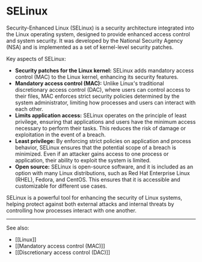 
# SELinux

Security-Enhanced Linux (SELinux) is a security architecture integrated into the Linux operating system, designed to provide enhanced access control and system security. It was developed by the National Security Agency (NSA) and is implemented as a set of kernel-level security patches.

Key aspects of SELinux:

- **Security patches for the Linux kernel:** SELinux adds mandatory access control (MAC) to the Linux kernel, enhancing its security features.
- **Mandatory access control (MAC):** Unlike Linux's traditional discretionary access control (DAC), where users can control access to their files, MAC enforces strict security policies determined by the system administrator, limiting how processes and users can interact with each other.
- **Limits application access:** SELinux operates on the principle of least privilege, ensuring that applications and users have the minimum access necessary to perform their tasks. This reduces the risk of damage or exploitation in the event of a breach.
- **Least privilege:** By enforcing strict policies on application and process behavior, SELinux ensures that the potential scope of a breach is minimized. Even if an attacker gains access to one process or application, their ability to exploit the system is limited.
- **Open source:** SELinux is open-source software, and it is included as an option with many Linux distributions, such as Red Hat Enterprise Linux (RHEL), Fedora, and CentOS. This ensures that it is accessible and customizable for different use cases.

SELinux is a powerful tool for enhancing the security of Linux systems, helping protect against both external attacks and internal threats by controlling how processes interact with one another.

---

See also:

- [[Linux]]
- [[Mandatory access control (MAC)]]
- [[Discretionary access control (DAC)]]
